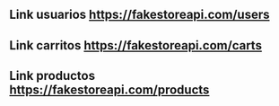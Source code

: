 ## Link usuarios https://fakestoreapi.com/users
## Link carritos https://fakestoreapi.com/carts
## Link productos https://fakestoreapi.com/products